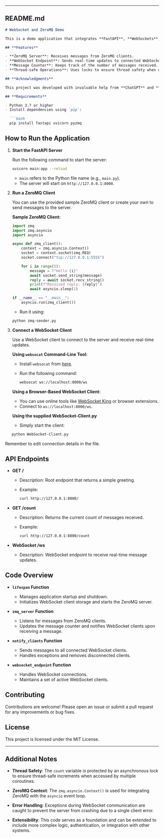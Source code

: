
---

## **README.md**

```markdown
# WebSocket and ZeroMQ Demo

This is a demo application that integrates **FastAPI**, **WebSockets**, and **ZeroMQ** to showcase inter-process communication in Python. The application allows you to send messages from a ZeroMQ client to a FastAPI server, which then broadcasts the messages to all connected WebSocket clients in real-time.

## **Features**

- **ZeroMQ Server**: Receives messages from ZeroMQ clients.
- **WebSocket Endpoint**: Sends real-time updates to connected WebSocket clients.
- **Message Counter**: Keeps track of the number of messages received.
- **Thread-safe Operations**: Uses locks to ensure thread safety when updating shared data.

## **Acknowledgments**

This project was developed with invaluable help from **ChatGPT** and **GitHub Copilot**. Their assistance in code generation and problem-solving was instrumental in bringing this project to fruition.

## **Requirements**

- Python 3.7 or higher
- Install dependencies using `pip`:

  ```bash
  pip install fastapi uvicorn pyzmq
  ```

## **How to Run the Application**

1. **Start the FastAPI Server**

   Run the following command to start the server:

   ```bash
   uvicorn main:app --reload
   ```

   - `main` refers to the Python file name (e.g., `main.py`).
   - The server will start on `http://127.0.0.1:8000`.

2. **Run a ZeroMQ Client**

   You can use the provided sample ZeroMQ client or create your own to send messages to the server.

   **Sample ZeroMQ Client:**

   ```python
   import zmq
   import zmq.asyncio
   import asyncio

   async def zmq_client():
       context = zmq.asyncio.Context()
       socket = context.socket(zmq.REQ)
       socket.connect("tcp://127.0.0.1:5555")

       for i in range(5):
           message = f"Hello {i}"
           await socket.send_string(message)
           reply = await socket.recv_string()
           print(f"Received reply: {reply}")
           await asyncio.sleep(1)

   if __name__ == "__main__":
       asyncio.run(zmq_client())
   ```
   - Run it using:

    ```bash
    python zmq-sender.py
    ```

3. **Connect a WebSocket Client**

   Use a WebSocket client to connect to the server and receive real-time updates.

   **Using `websocat` Command-Line Tool:**

   - Install `websocat` from [here](https://github.com/vi/websocat).

   - Run the following command:

     ```bash
     websocat ws://localhost:8000/ws
     ```

   **Using a Browser-Based WebSocket Client:**

   - You can use online tools like [WebSocket King](https://websocketking.com/) or browser extensions.
   - Connect to `ws://localhost:8000/ws`.

   **Using the supplied WebSocket-Client.py**

   - Simply start the client:

  ```bash
     python WebSocket-Client.py
  ```
  Remember to edit connection details in the file. 

## **API Endpoints**

- **GET /**

  - Description: Root endpoint that returns a simple greeting.
  - Example:

    ```bash
    curl http://127.0.0.1:8000/
    ```

- **GET /count**

  - Description: Returns the current count of messages received.
  - Example:

    ```bash
    curl http://127.0.0.1:8000/count
    ```

- **WebSocket /ws**

  - Description: WebSocket endpoint to receive real-time message updates.

## **Code Overview**

- **`lifespan` Function**

  - Manages application startup and shutdown.
  - Initializes WebSocket client storage and starts the ZeroMQ server.

- **`zmq_server` Function**

  - Listens for messages from ZeroMQ clients.
  - Updates the message counter and notifies WebSocket clients upon receiving a message.

- **`notify_clients` Function**

  - Sends messages to all connected WebSocket clients.
  - Handles exceptions and removes disconnected clients.

- **`websocket_endpoint` Function**

  - Handles WebSocket connections.
  - Maintains a set of active WebSocket clients.

## **Contributing**

Contributions are welcome! Please open an issue or submit a pull request for any improvements or bug fixes.

## **License**

This project is licensed under the MIT License.

---

## **Additional Notes**

- **Thread Safety**: The `count` variable is protected by an asynchronous lock to ensure thread-safe increments when accessed by multiple coroutines.

- **ZeroMQ Context**: The `zmq.asyncio.Context()` is used for integrating ZeroMQ with the `asyncio` event loop.

- **Error Handling**: Exceptions during WebSocket communication are caught to prevent the server from crashing due to a single client error.

- **Extensibility**: This code serves as a foundation and can be extended to include more complex logic, authentication, or integration with other systems.
